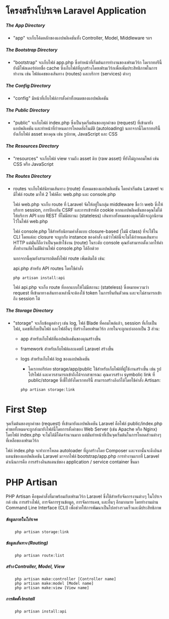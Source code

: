 # โครงสร้างโปรเจค Laravel Application

##### The App Directory

- "app" จะเก็บโค้ดหลักของแอปพลิเคชันทั้ง Controller, Model, Middleware ฯลฯ

##### The Bootstrap Directory

- "bootstrap" จะเก็บไฟล์ app.php ซึ่งทำหน้าที่เริ่มต้นการทำงานของเฟรมเวิร์ก ไดเรกทอรีนี้ยังมีโฟลเดอร์ย่อยชื่อ cache ซึ่งเก็บไฟล์ที่ถูกสร้างโดยเฟรมเวิร์กเพื่อเพิ่มประสิทธิภาพในการทำงาน เช่น ไฟล์แคชของเส้นทาง (routes) และบริการ (services) ต่างๆ

##### The Config Directory

- "config" มีหน้าที่เก็บไฟล์การตั้งค่าทั้งหมดของแอปพลิเคชัน

##### The Public Directory

- "public" จะเก็บไฟล์ index.php ซึ่งเป็นจุดเริ่มต้นของทุกคำขอ (request) ที่เข้ามายังแอปพลิเคชัน และทำหน้าที่กำหนดการโหลดอัตโนมัติ (autoloading)
  นอกจากนี้ไดเรกทอรีนี้ยังเก็บไฟล์ asset ของคุณ เช่น รูปภาพ, JavaScript และ CSS

##### The Resources Directory

- "resources" จะเก็บไฟล์ view รวมถึง asset ดิบ (raw asset) ที่ยังไม่ถูกคอมไพล์ เช่น CSS หรือ JavaScript

##### The Routes Directory

- routes จะเก็บไฟล์นิยามเส้นทาง (route) ทั้งหมดของแอปพลิเคชัน โดยค่าเริ่มต้น Laravel จะมีไฟล์ route มาให้ 2 ไฟล์คือ: web.php และ console.php

  ไฟล์ web.php จะเก็บ route ที่ Laravel จัดให้อยู่ในกลุ่ม middleware ชื่อว่า web ซึ่งให้บริการ session, การป้องกัน CSRF และการเข้ารหัส cookie
  หากแอปพลิเคชันของคุณไม่ได้ให้บริการ API แบบ REST ที่ไม่มีสถานะ (stateless) เส้นทางทั้งหมดของคุณก็มักจะถูกนิยามไว้ในไฟล์ web.php

  ไฟล์ console.php ใช้สำหรับนิยามคำสั่งแบบ closure-based (ไม่มี class) ที่จะใช้ใน CLI โดยแต่ละ closure จะผูกกับ instance ของคำสั่ง
  แม้ว่าไฟล์นี้จะไม่ได้กำหนดเส้นทาง HTTP แต่มันก็ถือว่าเป็นจุดเข้าใช้งาน (route) ในระดับ console
  คุณยังสามารถตั้งเวลาให้คำสั่งทำงานอัตโนมัติผ่านไฟล์ console.php ได้อีกด้วย

  นอกจากนี้คุณยังสามารถติดตั้งไฟล์ route เพิ่มเติมได้ เช่น:

  api.php สำหรับ API routes โดยใช้คำสั่ง

  ```
  php artisan install:api
  ```

  ไฟล์ api.php จะเก็บ route ที่ออกแบบให้ไม่มีสถานะ (stateless) ซึ่งหมายความว่า request ที่เข้ามาทางเส้นทางเหล่านี้จะต้องใช้ token ในการยืนยันตัวตน และจะไม่สามารถเข้าถึง session ได้

##### The Storage Directory

- "storage" จะเก็บข้อมูลต่างๆ เช่น log, ไฟล์ Blade ที่คอมไพล์แล้ว, session ที่เก็บเป็นไฟล์, แคชที่เก็บเป็นไฟล์ และไฟล์อื่นๆ ที่สร้างโดยเฟรมเวิร์ก
  ภายในจะถูกแบ่งออกเป็น 3 ส่วน:

  - app สำหรับเก็บไฟล์ที่แอปพลิเคชันของคุณสร้างขึ้น
  - framework สำหรับเก็บไฟล์และแคชที่ Laravel สร้างขึ้น
  - logs สำหรับเก็บไฟล์ log ของแอปพลิเคชัน

    - ไดเรกทอรีย่อย storage/app/public ใช้สำหรับเก็บไฟล์ที่ผู้ใช้งานสร้างขึ้น เช่น รูปโปรไฟล์ และควรสามารถเข้าถึงได้จากสาธารณะ
      คุณควรสร้าง symbolic link ที่ public/storage ซึ่งชี้ไปยังไดเรกทอรีนี้
      สามารถสร้างลิงก์ได้โดยใช้คำสั่ง Artisan:

    ```
    php artisan storage:link
    ```

# First Step

จุดเริ่มต้นของทุกคำขอ (request) ที่เข้ามายังแอปพลิเคชัน Laravel คือไฟล์ public/index.php
คำขอทั้งหมดจะถูกส่งมายังไฟล์นี้โดยการตั้งค่าของ Web Server (เช่น Apache หรือ Nginx)
โดยไฟล์ index.php จะไม่ได้มีโค้ดจำนวนมาก แต่มันทำหน้าที่เป็นจุดเริ่มต้นในการโหลดส่วนต่างๆ ที่เหลือของเฟรมเวิร์ก

ไฟล์ index.php จะทำการโหลด autoloader ที่ถูกสร้างโดย Composer และจากนั้นจะดึงอินสแตนซ์ของแอปพลิเคชัน Laravel มาจากไฟล์ bootstrap/app.php
การทำงานแรกที่ Laravel ดำเนินการคือ การสร้างอินสแตนซ์ของ application / service container ขึ้นมา

# PHP Artisan

PHP Artisan คือชุดคำสั่งที่มาพร้อมกับเฟรมเวิร์ก Laravel ซึ่งใช้สำหรับจัดการงานต่างๆ ในโปรเจกต์ เช่น การสร้างไฟล์, การจัดการฐานข้อมูล, การจัดการแคช, และอื่นๆ อีกมากมาย โดยทำงานผ่าน Command Line Interface (CLI) เพื่อช่วยให้การพัฒนาเป็นไปอย่างรวดเร็วและมีประสิทธิภาพ

##### ข้อมูลภายในโปรเจค

```
    php artisan storage:link
```

##### ข้อมูลเส้นทาง (Routing)

```
    php artisan route:list
```

##### สร้าง Controller, Model, View

```
    php artisan make:controller [Controller name]
    php artisan make:model [Model name]
    php artisan make:view [View name]
```

##### การติดตั้ง Install

```
    php artisan install:api
```
